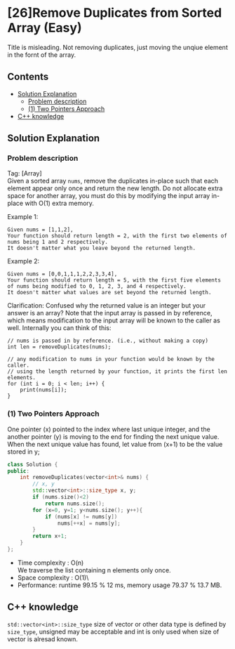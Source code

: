# [26]Remove Duplicates from Sorted Array (Easy)
Title is misleading. Not removing duplicates, just moving the unqiue element in the fornt of the array.
## Contents
- [Solution Explanation](#solution-explanation)
  - [Problem description](#problem-description)
  - [(1) Two Pointers Approach](#1-two-pointers-approach)
- [C++ knowledge](#c-knowledge)

## Solution Explanation

### Problem description
Tag: [Array]</br>
Given a sorted array ```nums```, remove the duplicates in-place such that each element appear only once and return the new length.
Do not allocate extra space for another array, you must do this by modifying the input array in-place with O(1) extra memory.

Example 1:
```
Given nums = [1,1,2],
Your function should return length = 2, with the first two elements of nums being 1 and 2 respectively.
It doesn't matter what you leave beyond the returned length.
```

Example 2:
```
Given nums = [0,0,1,1,1,2,2,3,3,4],
Your function should return length = 5, with the first five elements of nums being modified to 0, 1, 2, 3, and 4 respectively.
It doesn't matter what values are set beyond the returned length.
```
Clarification:
Confused why the returned value is an integer but your answer is an array?
Note that the input array is passed in by reference, which means modification to the input array will be known to the caller as well.
Internally you can think of this:
```
// nums is passed in by reference. (i.e., without making a copy)
int len = removeDuplicates(nums);

// any modification to nums in your function would be known by the caller.
// using the length returned by your function, it prints the first len elements.
for (int i = 0; i < len; i++) {
    print(nums[i]);
}
```
 

### (1) Two Pointers Approach
One pointer (x) pointed to the index where last unique integer, and the another pointer (y) is moving to the end for finding the next unique value.
When the next unique value has found, let value from (x+1) to be the value stored in y;
``` C++
class Solution {
public:
    int removeDuplicates(vector<int>& nums) {
        // x, y
        std::vector<int>::size_type x, y;
        if (nums.size()<2)
            return nums.size();
        for (x=0, y=1; y<nums.size(); y++){
            if (nums[x] != nums[y])
                nums[++x] = nums[y];
        }
        return x+1;
    }
};
```
- Time complexity : O(n)\
  We traverse the list containing n elements only once. 
- Space complexity : O(1)\
- Performance: runtime 99.15 % 12 ms, memory usage 79.37 %  13.7 MB.

## C++ knowledge
```std::vector<int>::size_type``` size of vector or other data type is defined by ```size_type```, unsigned may be acceptable and int is only used when size of vector is alresad known.
